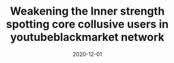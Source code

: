 ---
layout: publications
date: 2020-12-01
title: Weakening the Inner strength spotting core collusive users in youtubeblackmarket network
venue: "Database: The Journal of Biological Databases and Curation (Oxford University Press) (Impact Factor = 5.8)"
link: "https://academic.oup.com/database/article/doi/10.1093/database/baaa077/6006228"
slides: 
poster: 
authors: Devansh Batra, Nirav Diwan, Utkarsh Upadhyay, Jushaan Singh Kalra, Tript Sharma, Aman Kumar Sharma, Dheeraj Khanna, Jaspreet Singh Marwah, Srilakshmi Kalathil, Navjot Singh, Rudraksh Tuwani, Ganesh Bagler
code: 
---
